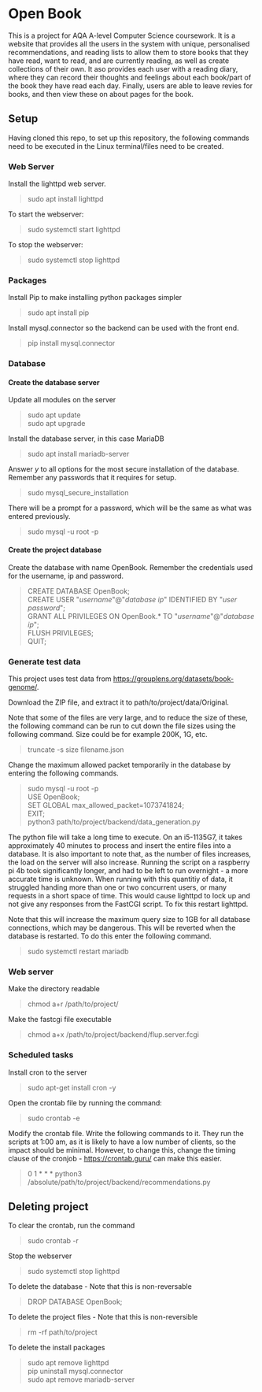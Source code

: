 # Open Book
This is a project for AQA A-level Computer Science coursework. It is a website that provides all the users in the system with unique, personalised recommendations, and reading lists to allow them to store books that they have read, want to read, and are currently reading, as well as create collections of their own.  It aso provides each user with a reading diary, where they can record their thoughts and feelings about each book/part of the book they have read each day. Finally, users are able to leave revies for books, and then view these on about pages for the book.

## Setup
Having cloned this repo, to set up this repository, the following commands need to be executed in the Linux terminal/files need to be created.

### Web Server
Install the lighttpd web server.
> sudo apt install lighttpd

To start the webserver:
> sudo systemctl start lighttpd

To stop the webserver:
> sudo systemctl stop lighttpd

### Packages
Install Pip to make installing python packages simpler
> sudo apt install pip

Install mysql.connector so the backend can be used with the front end.
> pip install mysql.connector

### Database
#### Create the database server
Update all modules on the server
> sudo apt update\
> sudo apt upgrade

Install the database server, in this case MariaDB
> sudo apt install mariadb-server

Answer _y_ to all options for the most secure installation of the database. Remember any passwords that it requires for setup.
> sudo mysql_secure_installation

There will be a prompt for a password, which will be the same as what was entered previously.
> sudo mysql -u root -p

#### Create the project database
Create the database with name OpenBook. Remember the credentials used for the username, ip and password.
> CREATE DATABASE OpenBook;\
> CREATE USER "_username_"@"_database ip_" IDENTIFIED BY "_user password_";\
> GRANT ALL PRIVILEGES ON OpenBook.* TO "_username_"@"_database ip_";\
> FLUSH PRIVILEGES;\
> QUIT;

### Generate test data
This project uses test data from https://grouplens.org/datasets/book-genome/.

Download the ZIP file, and extract it to path/to/project/data/Original.

Note that some of the files are very large, and to reduce the size of these, the following command can be run to cut down
the file sizes using the following command. Size could be for example 200K, 1G, etc.
> truncate -s size filename.json

Change the maximum allowed packet temporarily in the database by entering the following commands.
> sudo mysql -u root -p\
> USE OpenBook;\
> SET GLOBAL max_allowed_packet=1073741824;\
> EXIT;\
> python3 path/to/project/backend/data_generation.py

The python file will take a long time to execute. On an i5-1135G7, it takes approximately 40 minutes to process and insert
the entire files into a database. It is also important to note that, as the number of files increases, the load on the
server will also increase. Running the script on a raspberry pi 4b took significantly longer, and had to be left to run
overnight - a more accurate time is unknown. When running with this quantitiy of data, it struggled handing more than one 
or two concurrent users, or many requests in a short space of time. This would cause lighttpd to lock up and not give any
responses from the FastCGI script. To fix this restart lighttpd.

Note that this will increase the maximum query size to 1GB for all database connections, which may be dangerous. This will
be reverted when the database is restarted. To do this enter the following command.
> sudo systemctl restart mariadb

### Web server
Make the directory readable
> chmod a+r /path/to/project/

Make the fastcgi file executable
> chmod a+x /path/to/project/backend/flup.server.fcgi

### Scheduled tasks
Install cron to the server
> sudo apt-get install cron -y

Open the crontab file by running the command:
> sudo crontab -e

Modify the crontab file. Write the following commands to it. They run the scripts at 1:00 am, as it is
likely to have a low number of clients, so the impact should be minimal. However, to change this, change the timing clause of the cronjob - https://crontab.guru/ can make this easier.
> 0 1 * * * python3 /absolute/path/to/project/backend/recommendations.py

## Deleting project
To clear the crontab, run the command
> sudo crontab -r

Stop the webserver
> sudo systemctl stop lighttpd

To delete the database - Note that this is non-reversable
> DROP DATABASE OpenBook;

To delete the project files - Note that this is non-reversible
> rm -rf path/to/project

To delete the install packages
> sudo apt remove lighttpd\
> pip uninstall mysql.connector\
> sudo apt remove mariadb-server
